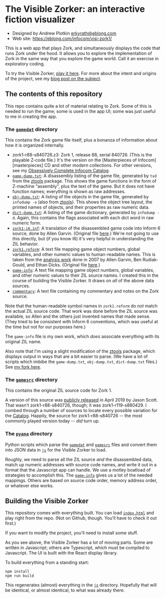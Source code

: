 # The Visible Zorker: an interactive fiction visualizer

- Designed by Andrew Plotkin <erkyrath@eblong.com>
- Web site: https://eblong.com/infocom/visi-zork1/

This is a web app that plays Zork, and simultaneously displays the code that runs Zork under the hood. It allows you to explore the implementation of Zork in the same way that you explore the game world. Call it an exercise in exploratory coding.

To try the Visible Zorker, [play it here][visizork]. For more about the intent and origins of the project, see my [blog post on the subject][post].

[post]: ###
[visizork]: https://eblong.com/infocom/visi-zork1/

## The contents of this repository

This repo contains quite a lot of material relating to Zork. Some of this is needed to run the game; some is used in the app UI; some was just useful to me in creating the app.

### The [`gamedat`](./gamedat) directory

This contains the Zork game file itself, plus a bonanza of information about how it is organized internally.

- zork1-r88-s840726.z3: Zork 1, release 88, serial 840726. (This is the playable Z-code file.) It's the version on the [Masterpieces of Infocom][masterpieces] CD and other modern collections. For other versions, see my [Obsessively Complete Infocom Catalog][ocicat].
- [`game-dump.txt`](./gamedat/game-dump.txt): A disassembly listing of the game file, generated by `txd` from the [ztools][] package. This shows the game functions in the form of Z-machine "assembly", plus the text of the game. But it does not have function names; everything is shown as raw addresses.
- [`obj-dump.txt`](./gamedat/obj-dump.txt): A listing of the objects in the game file, generated by `infodump -o` (also from [ztools][]). This shows the object tree layout, the printed names of objects, and their properties as raw numeric data.
- [`dict-dump.txt`](./gamedat/dict-dump.txt): A listing of the game dictionary, generated by `infodump -d`. Again, this contains the flags associated with each dict word in raw numeric form.
- [`zork1-i6.inf`](./gamedat/zork1-i6.inf): A translation of the disassembled game code into Inform 6 source, done by Allen Garvin. (Original file [here][z1i6].) We're not going to use this directly, but (if you know I6) it's very helpful in understanding the ZIL behavior.
- [`zork1.reform`](./gamedat/zork1.reform): A text file mapping game object numbers, global variables, and other numeric values to human-readable names. This is taken from the [analysis work][reform] done in 2007 by Allen Garvin, Ben Rudiak-Gould, and Ethan Dicks. (Original file [here][z1reform].)
- [`game-info`](./gamedat/game-info): A text file mapping game object numbers, global variables, and other numeric values to their ZIL source names. I created this in the course of building the Visible Zorker. It draws on *all* of the above data sources.
- [`commentary`](./gamedat/commentary): A text file containing my commentary and notes on the Zork source.

[ocicat]: https://eblong.com/infocom/
[ocicatz]: https://eblong.com/infocom/#zork1
[ztools]: https://ifarchive.org/indexes/if-archive/infocom/tools/ztools/
[reform]: https://ifarchive.org/indexes/if-archive/infocom/tools/reform/
[z1i6]: http://plover.net/~agarvin/zork1.txt
[z1reform]: https://unbox.ifarchive.org/2h08txtsli/conf/Zork1_88_840726.reform

Note that the human-readable symbol names in `zork1.reform` do *not* match the actual ZIL source code. That work was done before the ZIL source was available, so Allen and the others just invented names that made sense. (They tried to be consistent with Inform 6 conventions, which was useful at the time but not for our purposes here.)

The `game-info` file is my own work, which *does* associate everything with its original ZIL name.

Also note that I'm using a slight modification of the [ztools][] package, which displays output in ways that are a bit easier to parse. (We have a lot of scripts which imbibe the `game-dump.txt`, `obj-dump.txt`, `dict-dump.txt` files.) See [my fork here][ztools-esc].

[ztools-esc]: https://github.com/erkyrath/ztools/tree/c-out

### The [`gamesrc`](./gamesrc) directory

This contains the original ZIL source code for Zork 1.

A version of this source was [publicly released][histzork1] in April 2019 by Jason Scott. That wasn't zork1-r88-s840726, though; it was zork1-r119-s880429. I combed through a number of sources to locate every possible variation for the [Catalog][ocicatz]. Happily, the source for zork1-r88-s840726 -- the most commonly played version today -- *did* turn up.

[histzork1]: https://github.com/historicalsource/zork1

### The [`pyana`](./pyana) directory

Python scripts which parse the [`gamedat`](./gamedat) and [`gamesrc`](./gamesrc) files and convert them into JSON data in [`js`](./js) for the Visible Zorker to load.

Roughly, we need to parse all the ZIL source *and* the disassembled data, match up numeric addresses with source code names, and write it out in a format that the Javascript app can handle. We use a motley boatload of strategies to accomplish this. The [`game-info`](./gamedat/game-info) gives us a lot of the needed mappings. Others are based on source code order, memory address order, or whatever else works.

## Building the Visible Zorker

This repository comes with everything built. You can load [`index.html`](./index.html) and play right from the repo. (Not on Github, though. You'll have to check it out first.)

If you want to modify the project, you'll need to install some stuff.

As you see above, the Visible Zorker has a lot of moving parts. Some are written in Javascript; others are Typescript, which must be compiled to Javascript. The UI is built with the React display library.

To build everything from a standing start:

```
npm install
npm run build
```

This regenerates (almost) everything in the [`js`](./js) directory. Hopefully that will be identical, or almost identical, to what was already there.

